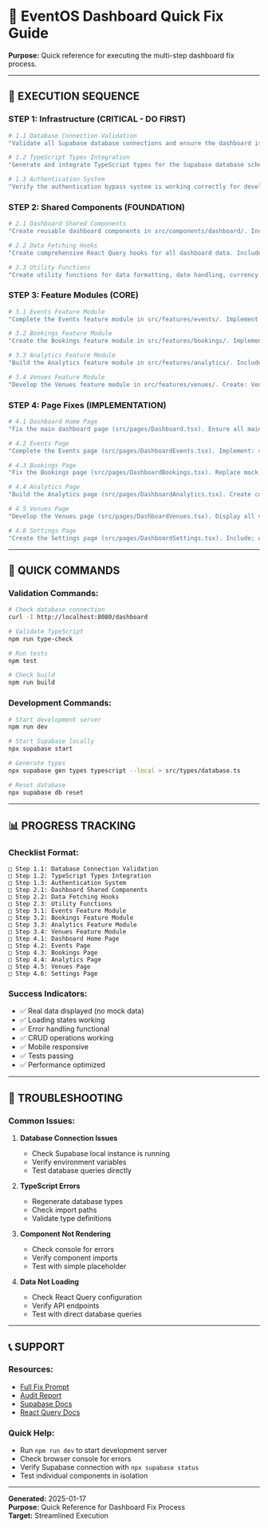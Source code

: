 # 🚀 EventOS Dashboard Quick Fix Guide

**Purpose:** Quick reference for executing the multi-step dashboard fix process.

---

## 🎯 **EXECUTION SEQUENCE**

### **STEP 1: Infrastructure (CRITICAL - DO FIRST)**
```bash
# 1.1 Database Connection Validation
"Validate all Supabase database connections and ensure the dashboard is connected to the local Supabase instance. Check that all main stats (upcoming events, total bookings, tickets sold) are displaying real data from the database."

# 1.2 TypeScript Types Integration  
"Generate and integrate TypeScript types for the Supabase database schema. Update the Supabase client configuration to use the generated types for better type safety."

# 1.3 Authentication System
"Verify the authentication bypass system is working correctly for development. Ensure VITE_DISABLE_AUTH is properly configured and the ProtectedRoute component is functioning."
```

### **STEP 2: Shared Components (FOUNDATION)**
```bash
# 2.1 Dashboard Shared Components
"Create reusable dashboard components in src/components/dashboard/. Include: DashboardCard, StatsCard, LoadingSpinner, ErrorBoundary, EmptyState, and Pagination components."

# 2.2 Data Fetching Hooks
"Create comprehensive React Query hooks for all dashboard data. Include: useEvents, useBookings, useTickets, useVenues, useAnalytics, useDashboardStats."

# 2.3 Utility Functions
"Create utility functions for data formatting, date handling, currency formatting, and status mapping. Place these in src/utils/dashboard.ts with proper TypeScript types."
```

### **STEP 3: Feature Modules (CORE)**
```bash
# 3.1 Events Feature Module
"Complete the Events feature module in src/features/events/. Implement: EventCard, EventList, EventFilters, EventForm, EventDetails components with full CRUD operations."

# 3.2 Bookings Feature Module
"Create the Bookings feature module in src/features/bookings/. Implement: BookingCard, BookingList, BookingFilters, BookingDetails components connected to the orders table."

# 3.3 Analytics Feature Module
"Build the Analytics feature module in src/features/analytics/. Include: RevenueChart, AttendanceChart, EventPerformanceChart, and DashboardMetrics components."

# 3.4 Venues Feature Module
"Develop the Venues feature module in src/features/venues/. Create: VenueCard, VenueList, VenueForm, VenueDetails components with proper venue management."
```

### **STEP 4: Page Fixes (IMPLEMENTATION)**
```bash
# 4.1 Dashboard Home Page
"Fix the main dashboard page (src/pages/Dashboard.tsx). Ensure all main stats display real data, implement proper loading and error states, and add quick action buttons."

# 4.2 Events Page
"Complete the Events page (src/pages/DashboardEvents.tsx). Implement: search functionality, filtering by status/type, sorting options, pagination, and bulk actions."

# 4.3 Bookings Page
"Fix the Bookings page (src/pages/DashboardBookings.tsx). Replace mock data with real booking information from the orders table with booking status management."

# 4.4 Analytics Page
"Build the Analytics page (src/pages/DashboardAnalytics.tsx). Create comprehensive analytics dashboard with revenue charts, attendance metrics, and customer insights."

# 4.5 Venues Page
"Develop the Venues page (src/pages/DashboardVenues.tsx). Display all venues with capacity information, amenities, location details, and venue management tools."

# 4.6 Settings Page
"Create the Settings page (src/pages/DashboardSettings.tsx). Include: user profile management, notification preferences, API settings, and system configuration."
```

---

## 🔧 **QUICK COMMANDS**

### **Validation Commands:**
```bash
# Check database connection
curl -I http://localhost:8080/dashboard

# Validate TypeScript
npm run type-check

# Run tests
npm test

# Check build
npm run build
```

### **Development Commands:**
```bash
# Start development server
npm run dev

# Start Supabase locally
npx supabase start

# Generate types
npx supabase gen types typescript --local > src/types/database.ts

# Reset database
npx supabase db reset
```

---

## 📊 **PROGRESS TRACKING**

### **Checklist Format:**
```
□ Step 1.1: Database Connection Validation
□ Step 1.2: TypeScript Types Integration  
□ Step 1.3: Authentication System
□ Step 2.1: Dashboard Shared Components
□ Step 2.2: Data Fetching Hooks
□ Step 2.3: Utility Functions
□ Step 3.1: Events Feature Module
□ Step 3.2: Bookings Feature Module
□ Step 3.3: Analytics Feature Module
□ Step 3.4: Venues Feature Module
□ Step 4.1: Dashboard Home Page
□ Step 4.2: Events Page
□ Step 4.3: Bookings Page
□ Step 4.4: Analytics Page
□ Step 4.5: Venues Page
□ Step 4.6: Settings Page
```

### **Success Indicators:**
- ✅ Real data displayed (no mock data)
- ✅ Loading states working
- ✅ Error handling functional
- ✅ CRUD operations working
- ✅ Mobile responsive
- ✅ Tests passing
- ✅ Performance optimized

---

## 🚨 **TROUBLESHOOTING**

### **Common Issues:**
1. **Database Connection Issues**
   - Check Supabase local instance is running
   - Verify environment variables
   - Test database queries directly

2. **TypeScript Errors**
   - Regenerate database types
   - Check import paths
   - Validate type definitions

3. **Component Not Rendering**
   - Check console for errors
   - Verify component imports
   - Test with simple placeholder

4. **Data Not Loading**
   - Check React Query configuration
   - Verify API endpoints
   - Test with direct database queries

---

## 📞 **SUPPORT**

### **Resources:**
- [Full Fix Prompt](DASHBOARD-FIX-PROMPT.md)
- [Audit Report](mvpe/core/dashboard/tasks/26-DASHBOARD-AUDIT-PROGRESS-TRACKER.md)
- [Supabase Docs](https://supabase.com/docs)
- [React Query Docs](https://tanstack.com/query/latest)

### **Quick Help:**
- Run `npm run dev` to start development server
- Check browser console for errors
- Verify Supabase connection with `npx supabase status`
- Test individual components in isolation

---

**Generated:** 2025-01-17  
**Purpose:** Quick Reference for Dashboard Fix Process  
**Target:** Streamlined Execution
